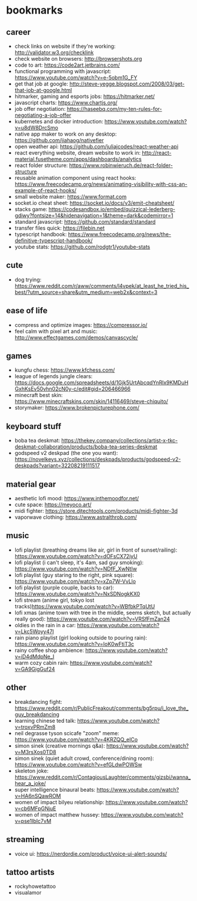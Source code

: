 # bookmarks

## career

- check links on website if they're working: http://validator.w3.org/checklink
- check website on browsers: http://browsershots.org
- code to art: https://code2art.jetbrains.com/
- functional programming with javascript: https://www.youtube.com/watch?v=e-5obm1G_FY
- get that job at google: http://steve-yegge.blogspot.com/2008/03/get-that-job-at-google.html
- hitmarker, gaming and esports jobs: https://hitmarker.net/
- javascript charts: https://www.chartjs.org/
- job offer negotiation: https://haseebq.com/my-ten-rules-for-negotiating-a-job-offer
- kubernetes and docker introduction: https://www.youtube.com/watch?v=u8dW8DrcSmo
- native app maker to work on any desktop: https://github.com/jiahaog/nativefier
- open weather api: https://github.com/juliajcodes/react-weather-api
- react everything website, dream website to work in: http://react-material.fusetheme.com/apps/dashboards/analytics
- react folder structure: https://www.robinwieruch.de/react-folder-structure
- reusable animation component using react hooks: https://www.freecodecamp.org/news/animating-visibility-with-css-an-example-of-react-hooks/
- small website maker: https://www.format.com
- socket.io cheat sheet: https://socket.io/docs/v3/emit-cheatsheet/
- stacks game: https://codesandbox.io/embed/quizzical-lederberg-gdiwy?fontsize=14&hidenavigation=1&theme=dark&codemirror=1
- standard javascript: https://github.com/standard/standard
- transfer files quick: https://filebin.net
- typescript handbook: https://www.freecodecamp.org/news/the-definitive-typescript-handbook/
- youtube stats: https://github.com/rodgtr1/youtube-stats

## cute

- dog trying: https://www.reddit.com/r/aww/comments/l4vpek/at_least_he_tried_his_best/?utm_source=share&utm_medium=web2x&context=3
## ease of life

- compress and optimize images: https://compressor.io/
- feel calm with pixel art and music: http://www.effectgames.com/demos/canvascycle/

## games

- kungfu chess: https://www.kfchess.com/
- league of legends jungle clears: https://docs.google.com/spreadsheets/d/1Gjk5UrtAbcqdYnRlx9KMDuHGxhKsEv50vhn02cN0y-c/edit#gid=206466966
- minecraft best skin: https://www.minecraftskins.com/skin/14116469/steve-chiquito/
- storymaker: https://www.brokenpicturephone.com/

## keyboard stuff

- boba tea deskmat: https://thekey.company/collections/artist-x-tkc-deskmat-collaboration/products/boba-tea-series-deskmat
- godspeed v2 deskpad (the one you want): https://novelkeys.xyz/collections/deskpads/products/godspeed-v2-deskpads?variant=32208219111517

## material gear

- aesthetic lofi mood: https://www.inthemoodfor.net/
- cute space: https://meyoco.art/
- midi fighter: https://store.djtechtools.com/products/midi-fighter-3d
- vaporwave clothing: https://www.astralthrob.com/

## music 

- lofi playlist (breathing dreams like air, girl in front of sunset/railing): https://www.youtube.com/watch?v=dOFsCX72jyU
- lofi playlist (i can't sleep, it's 4am, sad guy smoking): https://www.youtube.com/watch?v=NDfF_XwNtIw
- lofi playlist (guy staring to the right, pink square): https://www.youtube.com/watch?v=xZp7W-VvLlo
- lofi playlist (purple couple, backs to car): https://www.youtube.com/watch?v=NxSDNogkKX0
- lofi stream (anime girl, tokyo lost tracks)https://www.youtube.com/watch?v=WBfbkPTqUtU
- lofi xmas (anime town with tree in the middle, seems sketch, but actually really good): https://www.youtube.com/watch?v=VRSfFmZan24
- oldies in the rain in a car: https://www.youtube.com/watch?v=Lkc5Woyy47I
- rain piano playlist (girl looking outside to pouring rain): https://www.youtube.com/watch?v=IoK0wFtiT3c
- rainy coffee shop ambience: https://www.youtube.com/watch?v=iD4dMdpNe_I
- warm cozy cabin rain: https://www.youtube.com/watch?v=GA9GigGuf24

## other

- breakdancing fight: https://www.reddit.com/r/PublicFreakout/comments/bg5rpu/i_love_the_guy_breakdancing
- learning chinese ted talk: https://www.youtube.com/watch?v=troxvPRmZm8
- neil degrasse tyson scicafe "zoom" meme: https://www.youtube.com/watch?v=4KRZQQ_eICo
- simon sinek (creative mornings q&a): https://www.youtube.com/watch?v=M3rsXos0TD8
- simon sinek (quiet adult crowd, conference/dining room): https://www.youtube.com/watch?v=efGLdwPOWSw
- skeleton joke: https://www.reddit.com/r/ContagiousLaughter/comments/gizsbi/wanna_hear_a_joke/
- super intelligence binaural beats: https://www.youtube.com/watch?v=HA6nSQawROM
- women of impact bilyeu relationship: https://www.youtube.com/watch?v=cb6MFpGNjuE
- women of impact matthew hussey: https://www.youtube.com/watch?v=pse1IbIc7vM

## streaming

- voice ui: https://nerdordie.com/product/voice-ui-alert-sounds/

## tattoo artists

- rockyhowetattoo
- visualamor